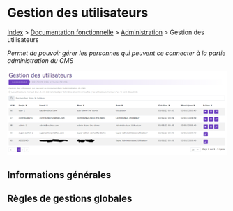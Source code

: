 # Gestion des utilisateurs

[Index](../../../../../index.md) > [Documentation fonctionnelle](../../../index.md) > [Administration](../../index.md) > Gestion des utilisateurs

*Permet de pouvoir gérer les personnes qui peuvent ce connecter à la partie administration du CMS*

![Listing](../../files/users/listing.png)

## Informations générales

## Règles de gestions globales